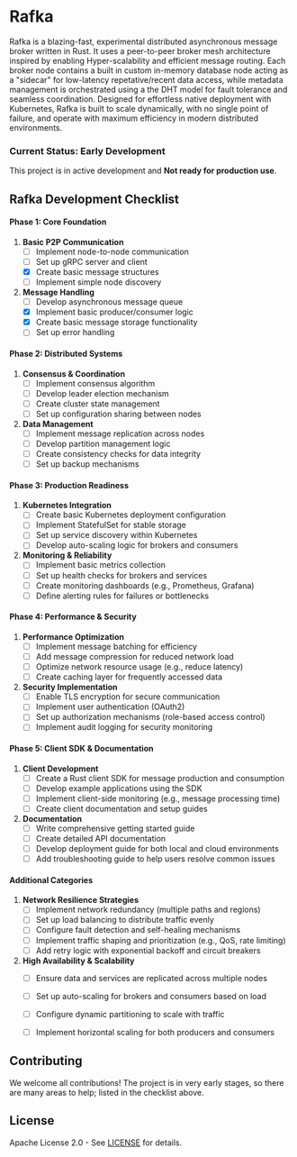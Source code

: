 # Rafka

Rafka is a blazing-fast, experimental distributed asynchronous message broker written in Rust. It uses a peer-to-peer broker mesh architecture inspired by enabling Hyper-scalability and efficient message routing.  Each broker node contains a built in custom in-memory database node acting as a "sidecar" for low-latency repetative/recent data access, while metadata management is orchestrated using a the DHT model for fault tolerance and seamless coordination.  Designed for effortless native deployment with Kubernetes, Rafka is built to scale dynamically, with no single point of failure, and operate with maximum efficiency in modern distributed environments.

### Current Status: Early Development

This project is in active development and **Not ready for production use**. 

## Rafka Development Checklist

#### Phase 1: Core Foundation
1. **Basic P2P Communication**
   - [ ] Implement node-to-node communication
   - [ ] Set up gRPC server and client
   - [x] Create basic message structures
   - [ ] Implement simple node discovery

2. **Message Handling**
   - [ ] Develop asynchronous message queue
   - [x] Implement basic producer/consumer logic
   - [x] Create basic message storage functionality
   - [ ] Set up error handling

#### Phase 2: Distributed Systems
1. **Consensus & Coordination**
   - [ ] Implement consensus algorithm
   - [ ] Develop leader election mechanism
   - [ ] Create cluster state management
   - [ ] Set up configuration sharing between nodes

2. **Data Management**
   - [ ] Implement message replication across nodes
   - [ ] Develop partition management logic
   - [ ] Create consistency checks for data integrity
   - [ ] Set up backup mechanisms

#### Phase 3: Production Readiness
1. **Kubernetes Integration**
   - [ ] Create basic Kubernetes deployment configuration
   - [ ] Implement StatefulSet for stable storage
   - [ ] Set up service discovery within Kubernetes
   - [ ] Develop auto-scaling logic for brokers and consumers

2. **Monitoring & Reliability**
   - [ ] Implement basic metrics collection
   - [ ] Set up health checks for brokers and services
   - [ ] Create monitoring dashboards (e.g., Prometheus, Grafana)
   - [ ] Define alerting rules for failures or bottlenecks

#### Phase 4: Performance & Security
1. **Performance Optimization**
   - [ ] Implement message batching for efficiency
   - [ ] Add message compression for reduced network load
   - [ ] Optimize network resource usage (e.g., reduce latency)
   - [ ] Create caching layer for frequently accessed data

2. **Security Implementation**
   - [ ] Enable TLS encryption for secure communication
   - [ ] Implement user authentication (OAuth2)
   - [ ] Set up authorization mechanisms (role-based access control)
   - [ ] Implement audit logging for security monitoring

#### Phase 5: Client SDK & Documentation
1. **Client Development**
   - [ ] Create a Rust client SDK for message production and consumption
   - [ ] Develop example applications using the SDK
   - [ ] Implement client-side monitoring (e.g., message processing time)
   - [ ] Create client documentation and setup guides

2. **Documentation**
   - [ ] Write comprehensive getting started guide
   - [ ] Create detailed API documentation
   - [ ] Develop deployment guide for both local and cloud environments
   - [ ] Add troubleshooting guide to help users resolve common issues

#### Additional Categories

1. **Network Resilience Strategies**
   - [ ] Implement network redundancy (multiple paths and regions)
   - [ ] Set up load balancing to distribute traffic evenly
   - [ ] Configure fault detection and self-healing mechanisms
   - [ ] Implement traffic shaping and prioritization (e.g., QoS, rate limiting)
   - [ ] Add retry logic with exponential backoff and circuit breakers

2. **High Availability & Scalability**
   - [ ] Ensure data and services are replicated across multiple nodes
   - [ ] Set up auto-scaling for brokers and consumers based on load
   - [ ] Configure dynamic partitioning to scale with traffic
   - [ ] Implement horizontal scaling for both producers and consumers


## Contributing

We welcome all contributions! The project is in very early stages, so there are many areas to help; listed in the checklist above.

## License

Apache License 2.0 - See [LICENSE](./LICENSE) for details.
